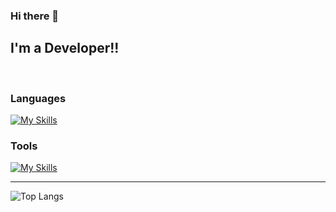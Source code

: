 ### Hi there 👋

<!--
**sergiooolr/sergiooolr** is a ✨ _special_ ✨ repository because its `README.md` (this file) appears on your GitHub profile.

Here are some ideas to get you started:

- 🔭 I’m currently working on ...
- 🌱 I’m currently learning ...
- 👯 I’m looking to collaborate on ...
- 🤔 I’m looking for help with ...
- 💬 Ask me about ...
- 📫 How to reach me: ...
- 😄 Pronouns: ...
- ⚡ Fun fact: ...
-->
<!---
Luis4609/Luis4609 is a ✨ special ✨ repository because its `README.md` (this file) appears on your GitHub profile.
You can click the Preview link to take a look at your changes.
--->
## I'm a Developer!!


<br />

### Languages

[![My Skills](https://skillicons.dev/icons?i=js,ts,html,css,bootstrap,react,nextjs,angular,java,spring)](https://skillicons.dev)

### Tools

[![My Skills](https://skillicons.dev/icons?i=mysql,git,vscode,intellij)](https://skillicons.dev)

---

![Top Langs](https://github-readme-stats.vercel.app/api/top-langs/?username=Luis4609&hide=TeX&layout=compact)





